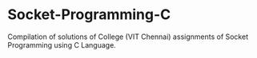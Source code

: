 # Socket-Programming-C

Compilation of solutions of College (VIT Chennai) assignments of Socket Programming using C Language.
